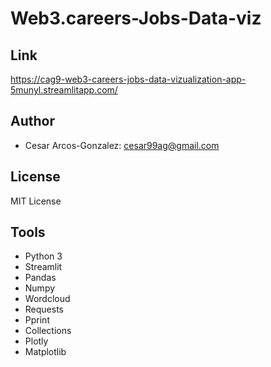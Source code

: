 # Web3.careers-Jobs-Data-viz
## Link
https://cag9-web3-careers-jobs-data-vizualization-app-5munyl.streamlitapp.com/
## Author
- Cesar Arcos-Gonzalez: cesar99ag@gmail.com
## License
MIT License
## Tools
- Python 3
- Streamlit
- Pandas
- Numpy
- Wordcloud
- Requests
- Pprint
- Collections
- Plotly
- Matplotlib
